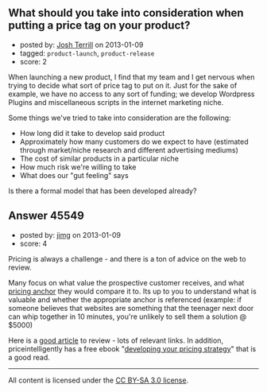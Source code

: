## What should you take into consideration when putting a price tag on your product?

- posted by: [Josh Terrill](https://stackexchange.com/users/-1/22469-josh-terrill) on 2013-01-09
- tagged: `product-launch`, `product-release`
- score: 2

When launching a new product, I find that my team and I get nervous when trying to decide what sort of price tag to put on it. Just for the sake of example, we have no access to any sort of funding; we develop Wordpress Plugins and miscellaneous scripts in the internet marketing niche.

Some things we've tried to take into consideration are the following:

 - How long did it take to develop said product
 - Approximately how many customers do we expect to have (estimated through market/niche research and different advertising mediums)
 - The cost of similar products in a particular niche
 - How much risk we're willing to take
 - What does our "gut feeling" says

Is there a formal model that has been developed already?



## Answer 45549

- posted by: [jimg](https://stackexchange.com/users/-1/2380-jimg) on 2013-01-09
- score: 4

<p>Pricing is always a challenge - and there is a ton of advice on the web to review. </p>

<p>Many focus on what value the prospective customer receives, and what <a href="http://en.wikipedia.org/wiki/Anchoring" rel="nofollow">pricing anchor</a> they would compare it to. Its up to you to understand what is valuable and whether the appropriate anchor is referenced (example: if someone believes that websites are something that the teenager next door can whip together in 10 minutes, you're unlikely to sell them a solution @ $5000) </p>

<p>Here is a <a href="http://www.smashingmagazine.com/2011/09/28/youre-pricing-it-wrong-software-pricing-demystified/" rel="nofollow">good article</a> to review - lots of relevant links.  In addition, priceintelligently has a free ebook "<a href="http://www.priceintelligently.com/" rel="nofollow">developing your pricing strategy</a>" that is a good read. </p>




---

All content is licensed under the [CC BY-SA 3.0 license](https://creativecommons.org/licenses/by-sa/3.0/).

